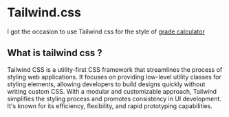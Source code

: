 # Tailwind.css <Badge type="tip" text="css" />

I got the occasion to use Tailwind css for the style of [grade calculator](../../projects/grades-calculator.md)

## What is tailwind css ?

Tailwind CSS is a utility-first CSS framework that streamlines the process of styling web applications. 
It focuses on providing low-level utility classes for styling elements, allowing developers to build designs 
quickly without writing custom CSS. With a modular and customizable approach, Tailwind simplifies the styling 
process and promotes consistency in UI development. It's known for its efficiency, flexibility, and rapid 
prototyping capabilities.